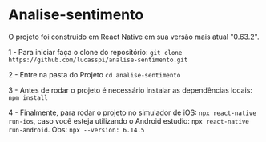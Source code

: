 # Analise-sentimento

O projeto foi construido em React Native em sua versão mais atual "0.63.2".

1 - Para iniciar faça o clone do repositório: `git clone https://github.com/lucasspi/analise-sentimento.git`

2 - Entre na pasta do Projeto `cd analise-sentimento`

3 - Antes de rodar o projeto é necessário instalar as dependências locais: `npm install`

4 - Finalmente, para rodar o projeto no simulador de iOS: `npx react-native run-ios`, caso você esteja utilizando o Android estudio: `npx react-native run-android`. Obs: `npx --version: 6.14.5`


